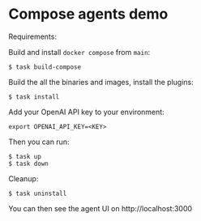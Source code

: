 # Compose agents demo

Requirements:

Build and install `docker compose` from `main`:

```console
$ task build-compose
```

Build the all the binaries and images, install the plugins:

```console
$ task install
```

Add your OpenAI API key to your environment:

```console
export OPENAI_API_KEY=<KEY>
```

Then you can run:

```console
$ task up
$ task down
```

Cleanup:

```console
$ task uninstall
```

You can then see the agent UI on http://localhost:3000
